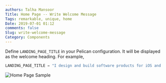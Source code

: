 ```yaml
---
authors: Talha Mansoor
Title: Home Page -- Write Welcome Message
Tags: remarkable, unique, home
Date: 2019-07-01 01:12
comments: false
Slug: write-welcome-message
Category: Components
---
```


Define `LANDING_PAGE_TITLE` in your Pelican configuration. It will be displayed as the welcome heading. For example,

```python
LANDING_PAGE_TITLE = "I design and build software products for iOS and OSX"
```

![Home Page Sample]({static}/images/elegant-theme_home-page-features.png)
